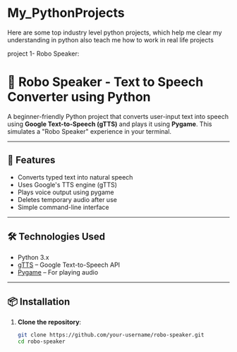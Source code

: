 # My_PythonProjects
Here are some top industry level python projects, which help me clear my understanding in python also teach me how to work in real life projects

project 1- Robo Speaker:
  # 🤖 Robo Speaker - Text to Speech Converter using Python

A beginner-friendly Python project that converts user-input text into speech using **Google Text-to-Speech (gTTS)** and plays it using **Pygame**. This simulates a "Robo Speaker" experience in your terminal.

---

## 🚀 Features

- Converts typed text into natural speech
- Uses Google's TTS engine (gTTS)
- Plays voice output using pygame
- Deletes temporary audio after use
- Simple command-line interface

---

## 🛠️ Technologies Used

- Python 3.x
- [gTTS](https://pypi.org/project/gTTS/) – Google Text-to-Speech API
- [Pygame](https://pypi.org/project/pygame/) – For playing audio

---

## 📦 Installation

1. **Clone the repository**:
   ```bash
   git clone https://github.com/your-username/robo-speaker.git
   cd robo-speaker
